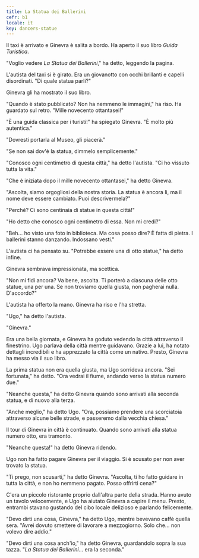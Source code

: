 ```yaml
---
title: La Statua dei Ballerini
cefr: b1
locale: it
key: dancers-statue
---
```


Il taxi è arrivato e Ginevra è salita a bordo. Ha aperto il suo libro *Guida Turistica*.

"Voglio vedere *La Statua dei Ballerini*," ha detto, leggendo la pagina.

L'autista del taxi si è girato. Era un giovanotto con occhi brillanti e capelli disordinati. "Di quale statua parli?"

Ginevra gli ha mostrato il suo libro.

"Quando è stato pubblicato? Non ha nemmeno le immagini," ha riso. Ha guardato sul retro. "Mille novecento ottantasei!"

"È una guida classica per i turisti!" ha spiegato Ginevra. "È molto più autentica."

"Dovresti portarla al Museo, gli piacerà."

"Se non sai dov'è la statua, dimmelo semplicemente."

"Conosco ogni centimetro di questa città," ha detto l'autista. "Ci ho vissuto tutta la vita."

"Che è iniziata dopo il mille novecento ottantasei," ha detto Ginevra.

"Ascolta, siamo orgogliosi della nostra storia. La statua è ancora lì, ma il nome deve essere cambiato. Puoi descrivermela?"

"Perché? Ci sono centinaia di statue in questa città!"

"Ho detto che conosco ogni centimetro di essa. Non mi credi?"

"Beh... ho visto una foto in biblioteca. Ma cosa posso dire? È fatta di pietra. I ballerini stanno danzando. Indossano vesti."

L'autista ci ha pensato su. "Potrebbe essere una di otto statue," ha detto infine.

Ginevra sembrava impressionata, ma scettica.

"Non mi fidi ancora? Va bene, ascolta. Ti porterò a ciascuna delle otto statue, una per una. Se non troviamo quella giusta, non pagherai nulla. D'accordo?"

L'autista ha offerto la mano. Ginevra ha riso e l'ha stretta.

"Ugo," ha detto l'autista.

"Ginevra."

Era una bella giornata, e Ginevra ha goduto vedendo la città attraverso il finestrino. Ugo parlava della città mentre guidavano. Grazie a lui, ha notato dettagli incredibili e ha apprezzato la città come un nativo. Presto, Ginevra ha messo via il suo libro.

La prima statua non era quella giusta, ma Ugo sorrideva ancora. "Sei fortunata," ha detto. "Ora vedrai il fiume, andando verso la statua numero due."

"Neanche questa," ha detto Ginevra quando sono arrivati alla seconda statua, e di nuovo alla terza.

"Anche meglio," ha detto Ugo. "Ora, possiamo prendere una scorciatoia attraverso alcune belle strade, e passeremo dalla vecchia chiesa."

Il tour di Ginevra in città è continuato. Quando sono arrivati alla statua numero otto, era tramonto.

"Neanche questa!" ha detto Ginevra ridendo.

Ugo non ha fatto pagare Ginevra per il viaggio. Si è scusato per non aver trovato la statua.

"Ti prego, non scusarti," ha detto Ginevra. "Ascolta, ti ho fatto guidare in tutta la città, e non ho nemmeno pagato. Posso offrirti cena?"

C'era un piccolo ristorante proprio dall'altra parte della strada. Hanno avuto un tavolo velocemente, e Ugo ha aiutato Ginevra a capire il menu. Presto, entrambi stavano gustando del cibo locale delizioso e parlando felicemente.

"Devo dirti una cosa, Ginevra," ha detto Ugo, mentre bevevano caffè quella sera. "Avrei dovuto smettere di lavorare a mezzogiorno. Solo che... non volevo dire addio."

"Devo dirti una cosa anch'io," ha detto Ginevra, guardandolo sopra la sua tazza. "*La Statua dei Ballerini*... era la seconda."